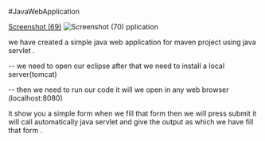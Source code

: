#JavaWebApplication

[Screenshot (69)](https://user-images.githubusercontent.com/108627962/189332751-b40fbc6f-3544-4b41-a20d-282bd74298ab.png)
![Screenshot (70)](https://user-images.githubusercontent.com/108627962/189332760-4a5336cf-5a30-451a-98f7-bb78bad893fa.png)
pplication


we have created a simple java web application for maven project using java servlet .


-- we need to open our eclipse
after that we need to install a local server(tomcat)

-- then we need to run our code 
it will we open in any web browser (localhost:8080)

it show you a simple form when we fill that form then we will press submit it will call automatically java servlet 
and give the output as which we have fill that form .
